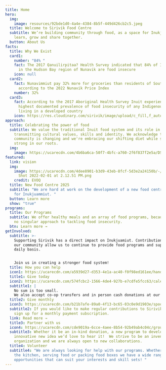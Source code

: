 ```yaml
---
title: Home
hero:
  img:
    image: resources/92bde1d0-4a4e-4384-8b5f-449d426cb2c5.jpeg
  title: Welcome to Sirivik Food Centre
  subtitle: We’re building community through food, as a space for Inukjuamiut to
    learn, grow and share together.
  button: About Us
facts:
  title: Why We Exist
  card1:
    number: "84% "
    fact: The 2017 Qanuilirpitaa? Health Survey indicated that 84% of Inuit living
      in the Hudson Bay region of Nunavik are food insecure
    icon: null
  card2:
    fact: Nunavimmiut pay 32% more for groceries than residents of Southern Quebec
      according to the 2022 Nunavik Price Index
    number: 32%
  card3:
    fact: According to the 2017 Aboriginal Health Survey Inuit experience the
      highest documented prevalence of food insecurity of any Indigenous people
      living in a developed country
    icon: https://res.cloudinary.com/sirivik/image/upload/c_fill,f_auto,g_auto,q_auto,w_auto/v1624595951/Icons/icon_globe_ba29q0.svg
approach:
  title: Celebrating the power of food
  subtitle: We value the traditional Inuit food system and its role in
    transmitting cultural values, skills and identity. We acknowledge that our
    community is changing and we're embracing our shifting diet while standing
    strong in our roots.
  img:
    image: https://ucarecdn.com/4b6ba6ca-50f7-4bfc-a760-2f6f837f2e5a/DSC05320.jpeg
featured:
  link: vision
  img:
    image: https://ucarecdn.com/4dee8901-b3d9-43eb-8fcf-5d3e2a24150b/-/crop/2284x1210/13,25/-/preview/Screen
      Shot 2022-02-01 at 2.12.51 PM.png
    credit: EVOQ
  title: New Food Centre 2025
  subtitle: "We are hard at work on the development of a new food centre facility
    for Inukjuammiut. "
  button: Learn more
  show: "true"
programs:
  title: Our Programs
  subtitle: We offer healthy meals and an array of food programs, because there’s
    no singular approach to tackling food insecurity.
  btn: Learn more →
getInvolved:
  subtitle: >-
    Supporting Sirivik has a direct impact on Inukjuamiut. Contributions from
    our community allow us to continue to provide food programs and support on a
    daily basis.


    Join us in creating a stronger food system!
  title: How you can help
  icon1: https://ucarecdn.com/a5939d27-d353-4e1a-ac40-f0f98ed161ee/hand-giving.svg
  title1: Give today
  icon2: https://ucarecdn.com/574fcbc2-1566-4de4-927b-e7cdfe5fcc63/calendar.svg
  subtitle1: |
    No sum is too small.
    We also accept co-op transfers and in person cash donations at our location.
  title2: Give monthly
  icon3: https://ucarecdn.com/b21b7afe-89a0-4f13-bc65-03c0e9d1903e/spoon-knife.svg
  subtitle2: If you would like to make regular contributions to Sirivik you can
    sign up for a monthly payment subscription.
  link: Read more →
  title3: Partner with us
  icon4: https://ucarecdn.com/cde9019a-6cce-4aee-8b54-92b49ab4c04c/group.svg
  subtitle3: Whether it be an in-kind donation, a new program to develop or an
    innovative new idea we’d love to hear it!  We strive to be an inventive
    organization and we are always open to new collaborations.
  title4: Volunteer
  subtitle4: "We are always looking for help with our programs. Whether it’s in
    the kitchen, serving food or packing food boxes we have a wide range of
    opportunities that can suit your interests and skill sets! "
---
```

